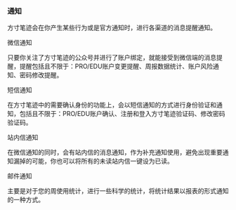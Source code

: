 ### 通知



方寸笔迹会在你产生某些行为或是官方通知时，进行各渠道的消息提醒通知。



微信通知

只要你关注了方寸笔迹的公众号并进行了账户绑定，就能接受到微信端的消息提醒，提醒包括且不限于：PRO/EDU账户变更提醒、周报数据统计、账户风险通知、密码修改提醒。



短信通知

在方寸笔迹中的需要确认身份的功能上，会以短信通知的方式进行身份验证和通知，包括且不限于：PRO/EDU账户确认、注册和登入方寸笔迹验证码、修改密码验证码。



站内信通知

在微信通知的同时，会有站内信的消息通知，作为补充通知使用，避免出现重要通知漏掉的可能，你也可以将所有的未读站内信一键设为已读。



邮件通知

主要是对于您的周使用统计，进行一些科学的统计，将统计结果以报表的形式通知的一种方式。


